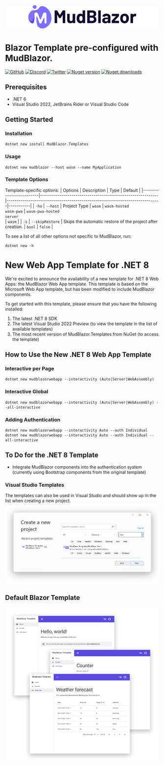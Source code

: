# ![MudBlazor](content/MudBlazor-GitHub-NoBg.png)
# Blazor Template pre-configured with MudBlazor.

[![GitHub](https://img.shields.io/github/license/garderoben/mudblazor?color=%23594ae2&style=flat-square)](https://github.com/Garderoben/MudBlazor.Templates/blob/master/LICENSE)
[![Discord](https://img.shields.io/discord/786656789310865418?color=%237289da&label=Discord&logo=discord&logoColor=%237289da&style=flat-square)](https://discord.gg/mudblazor)
[![Twitter](https://img.shields.io/twitter/follow/MudBlazor?color=1DA1F2&label=Twitter&logo=Twitter&style=flat-square)](https://twitter.com/MudBlazor)
[![Nuget version](https://img.shields.io/nuget/v/MudBlazor.Templates?color=ff4081&label=nuget%20version&logo=nuget&style=flat-square)](https://www.nuget.org/packages/MudBlazor.Templates/)
[![Nuget downloads](https://img.shields.io/nuget/dt/MudBlazor.Templates?color=ff4081&label=nuget%20downloads&logo=nuget&style=flat-square)](https://www.nuget.org/packages/MudBlazor.Templates/)

## Prerequisites

- .NET 6
- Visual Studio 2022, JetBrains Rider or Visual Studio Code 

## Getting Started
### Installation
```
dotnet new install MudBlazor.Templates
```
### Usage
```
dotnet new mudblazor --host wasm --name MyApplication
```
### Template Options
Template-specific options:
| Options                 | Description                                                | Type                                                                         | Default   |
|-------------------------|------------------------------------------------------------|------------------------------------------------------------------------------|-----------|
| `-ho` \| `--host`       | Project Type                                               | `wasm` \| `wasm-hosted`<br> `wasm-pwa` \| `wasm-pwa-hosted`<br> `server`<br> | `wasm`    |
| `-s` \| `--skipRestore` | Skips the automatic restore of the project after creation. | `bool`                                                                       | `false`   |

To see a list of all other options not specific to MudBlazor, run:
```
dotnet new -h
```

# New Web App Template for .NET 8

We're excited to announce the availability of a new template for .NET 8 Web Apps: the MudBlazor Web App template. This template is based on the Microsoft Web App template, but has been modified to include MudBlazor components.

To get started with this template, please ensure that you have the following installed:

1. The latest .NET 8 SDK
2. The latest Visual Studio 2022 Preview (to view the template in the list of available templates)
3. The most recent version of MudBlazor.Templates from NuGet (to access the template)

## How to Use the New .NET 8 Web App Template

### Interactive per Page
```
dotnet new mudblazorwebapp --interactivity (Auto|Server|WebAssembly)
```

### Interactive Global
```
dotnet new mudblazorwebapp --interactivity (Auto|Server|WebAssembly) --all-interactive
```

### Adding Authentication
```
dotnet new mudblazorwebapp --interactivity Auto --auth Individual
dotnet new mudblazorwebapp --interactivity Auto --auth Individual --all-interactive
```

## To Do for the .NET 8 Template

- Integrate MudBlazor components into the authentication system (currently using Bootstrap components from the original template)

### Visual Studio Templates
The templates can also be used in Visual Studio and should show up in the list when creating a new project.
![VisualStudioTemplate](content/visual-studio-template.png)

## Default Blazor Template
![DefaultBlazorTemplate](content/DefaultBlazorTemplate.png)
